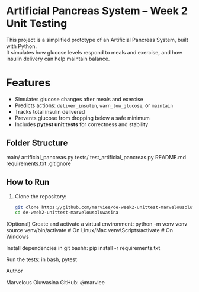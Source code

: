 # Artificial Pancreas System – Week 2 Unit Testing

This project is a simplified prototype of an Artificial Pancreas System, built with Python.  
It simulates how glucose levels respond to meals and exercise, and how insulin delivery can help maintain balance.

# Features
- Simulates glucose changes after meals and exercise
- Predicts actions: `deliver_insulin`, `warn_low_glucose`, or `maintain`
- Tracks total insulin delivered
- Prevents glucose from dropping below a safe minimum
- Includes **pytest unit tests** for correctness and stability

## Folder Structure
main/
artificial_pancreas.py
tests/
test_artificial_pancreas.py
README.md
requirements.txt
.gitignore

## How to Run
1. Clone the repository:
   ```bash
   git clone https://github.com/marviee/de-week2-unittest-marvelousoluwasina.git
   cd de-week2-unittest-marvelousoluwasina

(Optional) Create and activate a virtual environment:
python -m venv venv
source venv/bin/activate   # On Linux/Mac
venv\Scripts\activate      # On Windows

Install dependencies in git bashh:
pip install -r requirements.txt

Run the tests:
in bash, pytest

Author

Marvelous Oluwasina
GitHub: @marviee